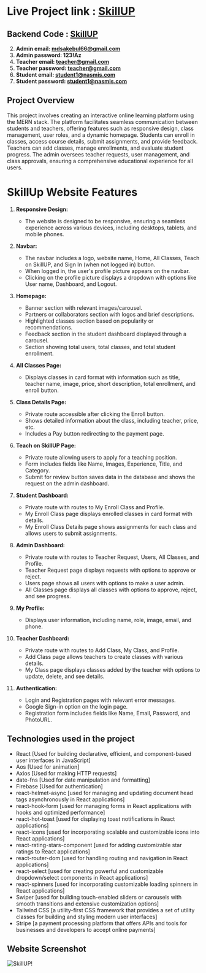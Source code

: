 # Live Project link : [SkillUP](https://skillup-66.netlify.app/)
## Backend Code : [SkillUP](https://github.com/Sakebul-islam/skillup-server-side.git)

2. **Admin email: mdsakebul66@gmail.com**
3. **Admin password: 123!Az**
4. **Teacher email: teacher@gmail.com**
5. **Teacher password: teacher@gmail.com**
6. **Student email: student1@nasmis.com**
7. **Student password: student1@nasmis.com**






## Project Overview
This project involves creating an interactive online learning platform using the MERN stack. The platform facilitates seamless communication between students and teachers, offering features such as responsive design, class management, user roles, and a dynamic homepage. Students can enroll in classes, access course details, submit assignments, and provide feedback. Teachers can add classes, manage enrollments, and evaluate student progress. The admin oversees teacher requests, user management, and class approvals, ensuring a comprehensive educational experience for all users.


# SkillUp Website Features

1. **Responsive Design:**
   - The website is designed to be responsive, ensuring a seamless experience across various devices, including desktops, tablets, and mobile phones.

2. **Navbar:**
   - The navbar includes a logo, website name, Home, All Classes, Teach on SkillUP, and Sign In (when not logged in) button.
   - When logged in, the user's profile picture appears on the navbar.
   - Clicking on the profile picture displays a dropdown with options like User name, Dashboard, and Logout.

3. **Homepage:**
   - Banner section with relevant images/carousel.
   - Partners or collaborators section with logos and brief descriptions.
   - Highlighted classes section based on popularity or recommendations.
   - Feedback section in the student dashboard displayed through a carousel.
   - Section showing total users, total classes, and total student enrollment.

4. **All Classes Page:**
   - Displays classes in card format with information such as title, teacher name, image, price, short description, total enrollment, and enroll button.

5. **Class Details Page:**
   - Private route accessible after clicking the Enroll button.
   - Shows detailed information about the class, including teacher, price, etc.
   - Includes a Pay button redirecting to the payment page.

6. **Teach on SkillUP Page:**
   - Private route allowing users to apply for a teaching position.
   - Form includes fields like Name, Images, Experience, Title, and Category.
   - Submit for review button saves data in the database and shows the request on the admin dashboard.

7. **Student Dashboard:**
   - Private route with routes to My Enroll Class and Profile.
   - My Enroll Class page displays enrolled classes in card format with details.
   - My Enroll Class Details page shows assignments for each class and allows users to submit assignments.

8. **Admin Dashboard:**
   - Private route with routes to Teacher Request, Users, All Classes, and Profile.
   - Teacher Request page displays requests with options to approve or reject.
   - Users page shows all users with options to make a user admin.
   - All Classes page displays all classes with options to approve, reject, and see progress.

9. **My Profile:**
   - Displays user information, including name, role, image, email, and phone.

10. **Teacher Dashboard:**
    - Private route with routes to Add Class, My Class, and Profile.
    - Add Class page allows teachers to create classes with various details.
    - My Class page displays classes added by the teacher with options to update, delete, and see details.

11. **Authentication:**
    - Login and Registration pages with relevant error messages.
    - Google Sign-in option on the login page.
    - Registration form includes fields like Name, Email, Password, and PhotoURL.


## Technologies used in the project
- React [Used for building declarative, efficient, and component-based user interfaces in JavaScript]
- Aos [Used for animation]
- Axios [Used for making HTTP requests]
- date-fns [Used for date manipulation and formatting]
- Firebase [Used for authentication]
- react-helmet-async [used for managing and updating document head tags asynchronously in React applications]
- react-hook-form [used for managing forms in React applications with hooks and optimized performance]
- react-hot-toast [used for displaying toast notifications in React applications]
- react-icons [used for incorporating scalable and customizable icons into React applications]
- react-rating-stars-component [used for adding customizable star ratings to React applications]
- react-router-dom [used for handling routing and navigation in React applications]
- react-select [used for creating powerful and customizable dropdown/select components in React applications]
- react-spinners [used for incorporating customizable loading spinners in React applications]
- Swiper [used for building touch-enabled sliders or carousels with smooth transitions and extensive customization options]
- Tailwind CSS [a utility-first CSS framework that provides a set of utility classes for building and styling modern user interfaces]
- Stripe [a payment processing platform that offers APIs and tools for businesses and developers to accept online payments]

## Website Screenshot
![SkillUP!](https://raw.githubusercontent.com/Sakebul-islam/SkillUP/main/src/assets/images/screencapture-skillup-66-netlify-app-2023-12-09-05_25_05.png)